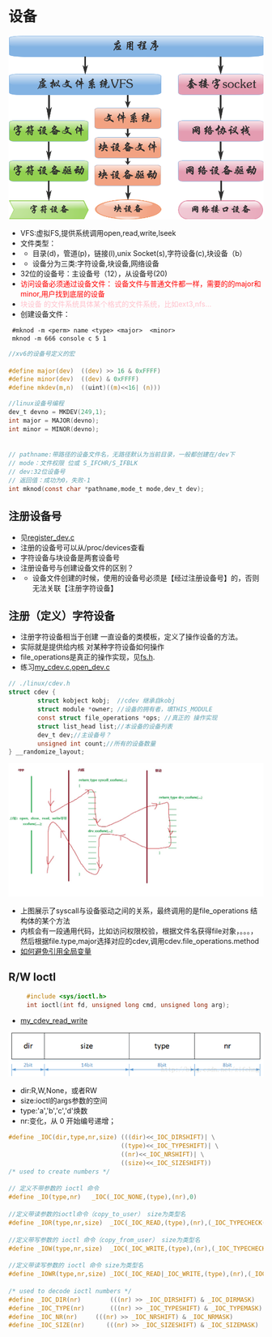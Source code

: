 # 设备
![alt text](img/driver.png)
- VFS:虚拟FS,提供系统调用open,read,write,lseek
- 文件类型：
- - 目录(d)，管道(p)，链接(l),unix Socket(s),字符设备(c),块设备（b）
- - 设备分为三类:字符设备,块设备,网络设备
- 32位的设备号：主设备号（12），从设备号(20)
- <font color=red>访问设备必须通过设备文件：  设备文件与普通文件都一样，需要的的major和minor,用户找到底层的设备</font>
- <font color=pink>块设备 的文件系统具体某个格式的文件系统，比如ext3,nfs...</font>
- 创建设备文件：
```shell
 #mknod -m <perm> name <type> <major>  <minor>
 mknod -m 666 console c 5 1
```

```c
//xv6的设备号定义的宏

#define major(dev)  ((dev) >> 16 & 0xFFFF)
#define minor(dev)  ((dev) & 0xFFFF)
#define	mkdev(m,n)  ((uint)((m)<<16| (n)))
```

```c
//linux设备号编程
dev_t devno = MKDEV(249,1);
int major = MAJOR(devno);
int minor = MINOR(devno);


// pathname:带路径的设备文件名，无路径默认为当前目录，一般都创建在/dev下
// mode：文件权限 位或 S_IFCHR/S_IFBLK
// dev:32位设备号
// 返回值：成功为0，失败-1
int mknod(const char *pathname,mode_t mode,dev_t dev);
```

## 注册设备号
- 见[register_dev.c](data/register_dev.c)
- 注册的设备号可以从/proc/devices查看
- 字符设备与块设备是两套设备号
- 注册设备号与创建设备文件的区别？
- - 设备文件创建的时候，使用的设备号必须是【经过注册设备号】的，否则无法关联【注册字符设备】

## 注册（定义）字符设备
- 注册字符设备相当于创建 一直设备的类模板，定义了操作设备的方法。
- 实际就是提供给内核 对某种字符设备如何操作
- file_operations是真正的操作实现，见[fs.h](data/fs.h).
- 练习[my_cdev.c](data/my_cdev.c),[open_dev.c](data/open_dev.c)
```c
// ./linux/cdev.h
struct cdev {
        struct kobject kobj;  //cdev 继承自kobj
        struct module *owner; //设备的拥有者，填THIS_MODULE
        const struct file_operations *ops; //真正的 操作实现
        struct list_head list;//本设备的设备列表
        dev_t dev;//主设备号？
        unsigned int count;//所有的设备数量
} __randomize_layout;
```
![alt text](img/syscall.jpg)
- 上图展示了syscall与设备驱动之间的关系，最终调用的是file_operations 结构体的某个方法
- 内核会有一段通用代码，比如访问权限校验，根据文件名获得file对象，。。。，然后根据file.type,major选择对应的cdev,调用cdev.file_operations.method
- [如何避免引用全局变量](data/my_cdev_read_write_obj.c)

## R/W Ioctl
```c
     #include <sys/ioctl.h>
     int ioctl(int fd, unsigned long cmd, unsigned long arg);
```
- [my_cdev_read_write](data/my_cdev_read_write.c)

![alt text](img/ioctl2.png)
- dir:R,W,None，或者RW
- size:ioctl的args参数的空间
- type:'a','b','c','d'焕数
- nr:变化，从 0 开始编号递增；
```c
#define _IOC(dir,type,nr,size) (((dir)<<_IOC_DIRSHIFT)| \
                               ((type)<<_IOC_TYPESHIFT)| \
                               ((nr)<<_IOC_NRSHIFT)| \
                               ((size)<<_IOC_SIZESHIFT))
/* used to create numbers */

// 定义不带参数的 ioctl 命令
#define _IO(type,nr)   _IOC(_IOC_NONE,(type),(nr),0)

//定义带读参数的ioctl命令（copy_to_user） size为类型名
#define _IOR(type,nr,size)  _IOC(_IOC_READ,(type),(nr),(_IOC_TYPECHECK(size)))

//定义带写参数的 ioctl 命令（copy_from_user） size为类型名
#define _IOW(type,nr,size)  _IOC(_IOC_WRITE,(type),(nr),(_IOC_TYPECHECK(size)))

//定义带读写参数的 ioctl 命令 size为类型名
#define _IOWR(type,nr,size) _IOC(_IOC_READ|_IOC_WRITE,(type),(nr),(_IOC_TYPECHECK(size)))

/* used to decode ioctl numbers */
#define _IOC_DIR(nr)        (((nr) >> _IOC_DIRSHIFT) & _IOC_DIRMASK)
#define _IOC_TYPE(nr)       (((nr) >> _IOC_TYPESHIFT) & _IOC_TYPEMASK)
#define _IOC_NR(nr)     (((nr) >> _IOC_NRSHIFT) & _IOC_NRMASK)
#define _IOC_SIZE(nr)      (((nr) >> _IOC_SIZESHIFT) & _IOC_SIZEMASK)
```